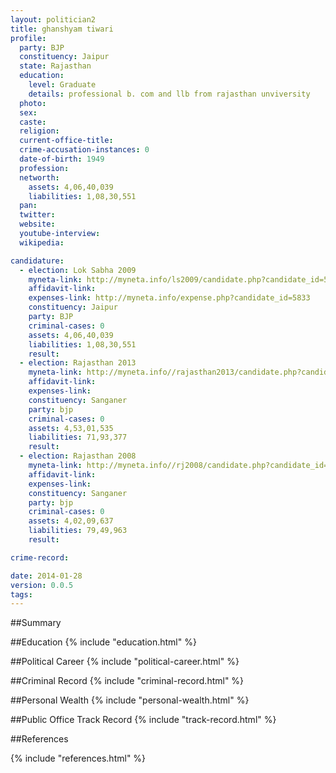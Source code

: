```yaml
---
layout: politician2
title: ghanshyam tiwari
profile: 
  party: BJP
  constituency: Jaipur
  state: Rajasthan
  education: 
    level: Graduate
    details: professional b. com and llb from rajasthan unviversity
  photo: 
  sex: 
  caste: 
  religion: 
  current-office-title: 
  crime-accusation-instances: 0
  date-of-birth: 1949
  profession: 
  networth: 
    assets: 4,06,40,039
    liabilities: 1,08,30,551
  pan: 
  twitter: 
  website: 
  youtube-interview: 
  wikipedia: 

candidature: 
  - election: Lok Sabha 2009
    myneta-link: http://myneta.info/ls2009/candidate.php?candidate_id=5833
    affidavit-link: 
    expenses-link: http://myneta.info/expense.php?candidate_id=5833
    constituency: Jaipur 
    party: BJP
    criminal-cases: 0
    assets: 4,06,40,039
    liabilities: 1,08,30,551
    result:  
  - election: Rajasthan 2013
    myneta-link: http://myneta.info//rajasthan2013/candidate.php?candidate_id=340
    affidavit-link: 
    expenses-link: 
    constituency: Sanganer 
    party: bjp
    criminal-cases: 0
    assets: 4,53,01,535
    liabilities: 71,93,377
    result:  
  - election: Rajasthan 2008
    myneta-link: http://myneta.info//rj2008/candidate.php?candidate_id=213
    affidavit-link: 
    expenses-link: 
    constituency: Sanganer 
    party: bjp
    criminal-cases: 0
    assets: 4,02,09,637
    liabilities: 79,49,963
    result:  

crime-record: 

date: 2014-01-28
version: 0.0.5
tags: 
---
```

##Summary


##Education
{% include "education.html" %}


##Political Career
{% include "political-career.html" %}


##Criminal Record
{% include "criminal-record.html" %}


##Personal Wealth
{% include "personal-wealth.html" %}


##Public Office Track Record
{% include "track-record.html" %}


##References


{% include "references.html" %}